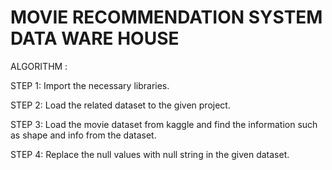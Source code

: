 # MOVIE RECOMMENDATION SYSTEM DATA WARE HOUSE 


ALGORITHM :


STEP 1:  Import the necessary libraries.

STEP 2:  Load the related dataset to the given project.

STEP 3:  Load the movie dataset from kaggle and find the information such as shape and info from the dataset.

STEP 4:  Replace the null values with null string in the given dataset.

